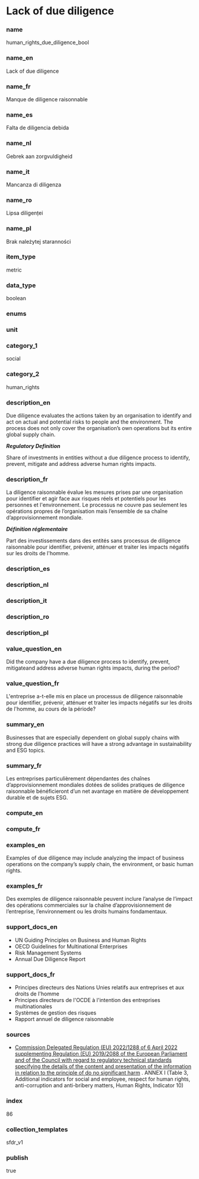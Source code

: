 # Lack of due diligence 

### name

human_rights_due_diligence_bool

### name_en

Lack of due diligence 

### name_fr

Manque de diligence raisonnable

### name_es

Falta de diligencia debida

### name_nl

Gebrek aan zorgvuldigheid

### name_it

Mancanza di diligenza

### name_ro

Lipsa diligenței

### name_pl

Brak należytej staranności

### item_type

metric

### data_type

boolean

### enums



### unit



### category_1

social

### category_2

human_rights

### description_en

Due diligence evaluates the actions taken by an organisation to identify and act on actual and
potential risks to people and the environment. The process does not only cover the organisation’s
own operations but its entire global supply chain.

***Regulatory Definition***

Share of investments in entities without a due diligence process to identify, prevent, mitigate and
address adverse human rights impacts.

### description_fr

La diligence raisonnable évalue les mesures prises par une organisation pour identifier et agir
face aux risques réels et potentiels pour les personnes et l'environnement. Le processus ne couvre
pas seulement les opérations propres de l’organisation mais l’ensemble de sa chaîne
d’approvisionnement mondiale.

***Définition réglementaire***

Part des investissements dans des entités sans processus de diligence raisonnable pour identifier,
prévenir, atténuer et traiter les impacts négatifs sur les droits de l'homme.

### description_es

### description_nl

### description_it

### description_ro

### description_pl


### value_question_en


Did the company have a due diligence process to identify, prevent, mitigateand address adverse
human rights impacts, during the period?

### value_question_fr


L'entreprise a-t-elle mis en place un processus de diligence raisonnable pour identifier, prévenir,
atténuer et traiter les impacts négatifs sur les droits de l'homme, au cours de la période?

### summary_en

Businesses that are especially dependent on global supply chains with strong due diligence
practices will have a strong advantage in sustainability and ESG topics.

### summary_fr

Les entreprises particulièrement dépendantes des chaînes d’approvisionnement mondiales dotées de
solides pratiques de diligence raisonnable bénéficieront d’un net avantage en matière de
développement durable et de sujets ESG.

### compute_en



### compute_fr



### examples_en

Examples of due diligence may include analyzing the impact of business operations on the company’s
supply chain, the environment, or basic human rights.

### examples_fr

Des exemples de diligence raisonnable peuvent inclure l’analyse de l’impact des opérations
commerciales sur la chaîne d’approvisionnement de l’entreprise, l’environnement ou les droits
humains fondamentaux.

### support_docs_en

- UN Guiding Principles on Business and Human Rights
- OECD Guidelines for Multinational Enterprises
- Risk Management Systems
- Annual Due Diligence Report

### support_docs_fr

- Principes directeurs des Nations Unies relatifs aux entreprises et aux droits de l'homme
- Principes directeurs de l'OCDE à l'intention des entreprises multinationales
- Systèmes de gestion des risques
- Rapport annuel de diligence raisonnable

### sources

- [Commission Delegated Regulation (EU) 2022/1288 of 6 April 2022 supplementing Regulation (EU)
2019/2088 of the European Parliament and of the Council with regard to regulatory technical
standards specifying the details of the content and presentation of the information in
relation to the principle of do no significant harm](https://eur-lex.europa.eu/eli/reg_del/2022/1288/oj)
. ANNEX I (Table 3, Additional indicators for social and employee, respect for human rights,
anti-corruption and anti-bribery matters, Human Rights, Indicator 10)
            
### index

86

### collection_templates

sfdr_v1

### publish

true
